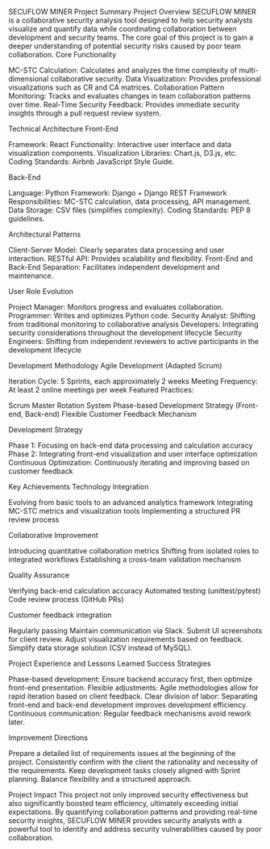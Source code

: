 SECUFLOW MINER Project Summary
Project Overview
SECUFLOW MINER is a collaborative security analysis tool designed to help security analysts visualize and quantify data while coordinating collaboration between development and security teams. The core goal of this project is to gain a deeper understanding of potential security risks caused by poor team collaboration. Core Functionality

MC-STC Calculation: Calculates and analyzes the time complexity of multi-dimensional collaborative security.
Data Visualization: Provides professional visualizations such as CR and CA matrices.
Collaboration Pattern Monitoring: Tracks and evaluates changes in team collaboration patterns over time.
Real-Time Security Feedback: Provides immediate security insights through a pull request review system.

Technical Architecture
Front-End

Framework: React
Functionality: Interactive user interface and data visualization components.
Visualization Libraries: Chart.js, D3.js, etc.
Coding Standards: Airbnb JavaScript Style Guide.

Back-End

Language: Python
Framework: Django + Django REST Framework
Responsibilities: MC-STC calculation, data processing, API management.
Data Storage: CSV files (simplifies complexity).
Coding Standards: PEP 8 guidelines.

Architectural Patterns

Client-Server Model: Clearly separates data processing and user interaction.
RESTful API: Provides scalability and flexibility.
Front-End and Back-End Separation: Facilitates independent development and maintenance.

User Role Evolution

Project Manager: Monitors progress and evaluates collaboration.
Programmer: Writes and optimizes Python code.
Security Analyst: Shifting from traditional monitoring to collaborative analysis
Developers: Integrating security considerations throughout the development lifecycle
Security Engineers: Shifting from independent reviewers to active participants in the development lifecycle

Development Methodology
Agile Development (Adapted Scrum)

Iteration Cycle: 5 Sprints, each approximately 2 weeks
Meeting Frequency: At least 2 online meetings per week
Featured Practices:

Scrum Master Rotation System
Phase-based Development Strategy (Front-end, Back-end)
Flexible Customer Feedback Mechanism

Development Strategy

Phase 1: Focusing on back-end data processing and calculation accuracy
Phase 2: Integrating front-end visualization and user interface optimization
Continuous Optimization: Continuously iterating and improving based on customer feedback

Key Achievements
Technology Integration

Evolving from basic tools to an advanced analytics framework
Integrating MC-STC metrics and visualization tools
Implementing a structured PR review process

Collaborative Improvement

Introducing quantitative collaboration metrics
Shifting from isolated roles to integrated workflows
Establishing a cross-team validation mechanism

Quality Assurance

Verifying back-end calculation accuracy
Automated testing (unittest/pytest)
Code review process (GitHub PRs)

Customer feedback integration

Regularly passing Maintain communication via Slack.
Submit UI screenshots for client review.
Adjust visualization requirements based on feedback.
Simplify data storage solution (CSV instead of MySQL).

Project Experience and Lessons Learned
Success Strategies

Phase-based development: Ensure backend accuracy first, then optimize front-end presentation.
Flexible adjustments: Agile methodologies allow for rapid iteration based on client feedback.
Clear division of labor: Separating front-end and back-end development improves development efficiency.
Continuous communication: Regular feedback mechanisms avoid rework later.

Improvement Directions

Prepare a detailed list of requirements issues at the beginning of the project.
Consistently confirm with the client the rationality and necessity of the requirements.
Keep development tasks closely aligned with Sprint planning.
Balance flexibility and a structured approach.

Project Impact
This project not only improved security effectiveness but also significantly boosted team efficiency, ultimately exceeding initial expectations. By quantifying collaboration patterns and providing real-time security insights, SECUFLOW MINER provides security analysts with a powerful tool to identify and address security vulnerabilities caused by poor collaboration.
